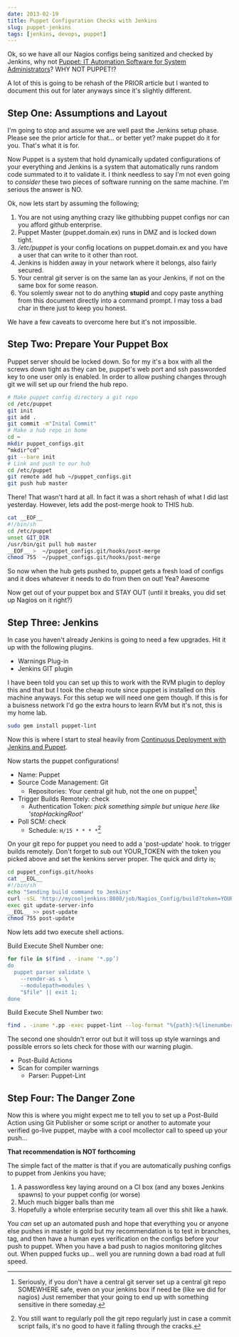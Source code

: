 ```yaml
---
date: 2013-02-19
title: Puppet Configuration Checks with Jenkins
slug: puppet-jenkins
tags: [jenkins, devops, puppet]
---
```


Ok, so we have all our Nagios configs being sanitized and checked by Jenkins, why not [Puppet: IT Automation Software for System Administrators](https://puppetlabs.com/)? WHY NOT PUPPET!?

A lot of this is going to be rehash of the PRIOR article but I wanted to document this out for later anyways since it's slightly different.

## Step One: Assumptions and Layout

I'm going to stop and assume we are well past the Jenkins setup phase. Please see the prior article for that… or better yet? make puppet do it for you. That's what it is for.

Now Puppet is a system that hold dynamically updated configurations of your everything and Jenkins is a system that automatically runs random code summated to it to validate it. I think needless to say I'm not even going to _consider_ these two pieces of software running on the same machine. I'm serious the answer is NO.

Ok, now lets start by assuming the following;

1. You are not using anything crazy like githubbing puppet configs nor can you afford github enterprise.
2. Puppet Master (puppet.domain.ex) runs in DMZ and is locked down tight.
3. _/etc/puppet_ is your config locations on puppet.domain.ex and you have a user that can write to it other than root.
4. Jenkins is hidden away in your network where it belongs, also fairly secured.
5. Your central git server is on the same lan as your Jenkins, if not on the same box for some reason.
6. You solemly swear not to do anything **stupid** and copy paste anything from this document directly into a command prompt. I may toss a bad char in there just to keep you honest.

We have a few caveats to overcome here but it's not impossible.

## Step Two: Prepare Your Puppet Box

Puppet server should be locked down. So for my it's a box with all the screws down tight as they can be, puppet's web port and ssh passworded key to one user only is enabled. In order to allow pushing changes through git we will set up our friend the hub repo.

```bash
# Make puppet config directory a git repo
cd /etc/puppet
git init
git add .
git commit -m"Inital Commit"
# Make a hub repo in home
cd ~
mkdir puppet_configs.git
^mkdir^cd^
git --bare init
# Link and push to our hub
cd /etc/puppet
git remote add hub ~/puppet_configs.git
git push hub master
```

There! That wasn't hard at all. In fact it was a short rehash of what I did last yesterday. However, lets add the post-merge hook to THIS hub.

```bash
cat __EOF__
#!/bin/sh
cd /etc/puppet
unset GIT_DIR
/usr/bin/git pull hub master
__EOF__ >  ~/puppet_configs.git/hooks/post-merge
chmod 755  ~/puppet_configs.git/hooks/post-merge
```

So now when the hub gets pushed to, puppet gets a fresh load of configs and it does whatever it needs to do from then on out! Yea? Awesome

Now get out of your puppet box and STAY OUT (until it breaks, you did set up Nagios on it right?)

## Step Three: Jenkins

In case you haven't already Jenkins is going to need a few upgrades. Hit it up with the following plugins.

- Warnings Plug-in
- Jenkins GIT plugin

I have been told you can set up this to work with the RVM plugin to deploy this and that but I took the cheap route since puppet is installed on this machine anyways. For this setup we will need one gem though. If this is for a buisness network I'd go the extra hours to learn RVM but it's not, this is my home lab.

```bash
sudo gem install puppet-lint
```

Now this is where I start to steal heavily from [Continuous Deployment with Jenkins and Puppet](https://gist.github.com/stephenc/3053561).

Now starts the puppet configurations!

- Name: Puppet
- Source Code Management: Git
  - Repositories: Your central git hub, not the one on puppet[^NOT]
- Trigger Builds Remotely: check
  - Authentication Token: _pick something simple but unique here like 'stopHackingRoot'_
- Poll SCM: check
  - Schedule: `H/15 * * * *`[^POLL]

[^NOT]: Seriously, if you don't have a central git server set up a central git repo SOMEWHERE safe, even on your jenkins box if need be (like we did for nagios) Just remember that your going to end up with something sensitive in there someday.

[^POLL]: You still want to regularly poll the git repo regularly just in case a commit script fails, it's no good to have it falling through the cracks.

On your git repo for puppet you need to add a 'post-update' hook. to trigger builds remotely. Don't forget to sub out YOUR_TOKEN with the token you picked above and set the kenkins server proper. The quick and dirty is;

```bash
cd puppet_configs.git/hooks
cat __EOL__
#!/bin/sh
echo "Sending build command to Jenkins"
curl -sSL 'http://mycooljenkins:8080/job/Nagios_Config/build?token=YOUR_TOKEN' >> /dev/null
exec git update-server-info
__EOL__ >> post-update
chmod 755 post-update
```

Now lets add two execute shell actions.

Build Execute Shell Number one:

```bash
for file in $(find . -iname '*.pp’)
do
  puppet parser validate \
    --render-as s \
    --modulepath=modules \
    "$file" || exit 1;
done
```

Build Execute Shell Number two:

```bash
find . -iname *.pp -exec puppet-lint --log-format "%{path}:%{linenumber}:%{check}:%{KIND}:%{message}" {}  \;
```

The second one shouldn't error out but it will toss up style warnings and possible errors so lets check for those with our warning plugin.

- Post-Build Actions
- Scan for compiler warnings
  - Parser: Puppet-Lint

## Step Four: The Danger Zone

Now this is where you might expect me to tell you to set up a Post-Build Action using Git Publisher or some script or another to automate your verified go-live puppet, maybe with a cool mcollector call to speed up your push…

**That recommendation is NOT forthcoming**

The simple fact of the matter is that if you are automatically pushing configs to puppet from Jenkins you have;

1. A passwordless key laying around on a CI box (and any boxes Jenkins spawns) to your puppet config (or worse)
2. Much much bigger balls than me
3. Hopefully a whole enterprise security team all over this shit like a hawk.

You _can_ set up an automated push and hope that everything you or anyone else pushes in master is gold but my recommendation is to test in branches, tag, and then have a human eyes verification on the configs before your push to puppet. When you have a bad push to nagios monitoring glitches out. When pupped fucks up… well you are running down a bad road at full speed.
